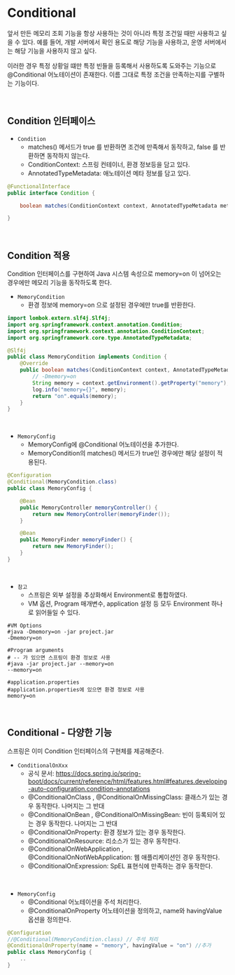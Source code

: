 # Conditional

앞서 만든 메모리 조회 기능을 항상 사용하는 것이 아니라 특정 조건일 때만 사용하고 싶을 수 있다. 예를 들어, 개발 서버에서 확인 용도로 해당 기능을 사용하고, 운영 서버에서는 해당 기능을 사용하지 않고 싶다.  

이러한 경우 특정 상황일 떄만 특정 빈들을 등록해서 사용하도록 도와주는 기능으로 @Conditional 어노테이션이 존재한다. 이름 그대로 특정 조건을 만족하는지를 구별하는 기능이다.  

<br/>

## Condition 인터페이스

 - `Condition`
    - matches() 메서드가 true 를 반환하면 조건에 만족해서 동작하고, false 를 반환하면 동작하지 않는다.
    - ConditionContext: 스프링 컨테이너, 환경 정보등을 담고 있다.
    - AnnotatedTypeMetadata: 애노테이션 메타 정보를 담고 있다.
```java
@FunctionalInterface
public interface Condition {

	boolean matches(ConditionContext context, AnnotatedTypeMetadata metadata);

}
```

<br/>

## Condition 적용

Condition 인터페이스를 구현하여 Java 시스템 속성으로 memory=on 이 넘어오는 경우에만 메모리 기능을 동작하도록 한다.  

 - `MemoryCondition`
    - 환경 정보에 memory=on 으로 설정된 경우에만 true를 반환한다.
```java
import lombok.extern.slf4j.Slf4j;
import org.springframework.context.annotation.Condition;
import org.springframework.context.annotation.ConditionContext;
import org.springframework.core.type.AnnotatedTypeMetadata;

@Slf4j
public class MemoryCondition implements Condition {
    @Override
    public boolean matches(ConditionContext context, AnnotatedTypeMetadata metadata) {
        // -Dmemory=on
        String memory = context.getEnvironment().getProperty("memory");
        log.info("memory={}", memory);
        return "on".equals(memory);
    }
}
```

<br/>

 - `MemoryConfig`
    - MemoryConfig에 @Conditional 어노테이션을 추가한다.
    - MemoryCondition의 matches() 메서드가 true인 경우에만 해당 설정이 적용된다.
```java
@Configuration
@Conditional(MemoryCondition.class)
public class MemoryConfig {

    @Bean
    public MemoryController memoryController() {
        return new MemoryController(memoryFinder());
    }

    @Bean
    public MemoryFinder memoryFinder() {
        return new MemoryFinder();
    }
}
```

<br/>

 - `참고`
    - 스프링은 외부 설정을 추상화해서 Environment로 통합하였다.
    - VM 옵션, Program 매개변수, application 설정 등 모두 Environment 하나로 읽어들일 수 있다.
```
#VM Options
#java -Dmemory=on -jar project.jar
-Dmemory=on

#Program arguments
# -- 가 있으면 스프링이 환경 정보로 사용
#java -jar project.jar --memory=on
--memory=on

#application.properties
#application.properties에 있으면 환경 정보로 사용
memory=on
```

<br/>

## Conditional - 다양한 기능

스프링은 이미 Condition 인터페이스의 구현체를 제공해준다.  

 - `ConditionalOnXxx`
    - 공식 문서: https://docs.spring.io/spring-boot/docs/current/reference/html/features.html#features.developing-auto-configuration.condition-annotations
    - @ConditionalOnClass , @ConditionalOnMissingClass: 클래스가 있는 경우 동작한다. 나머지는 그 반대
    - @ConditionalOnBean , @ConditionalOnMissingBean: 빈이 등록되어 있는 경우 동작한다. 나머지는 그 반대
    - @ConditionalOnProperty: 환경 정보가 있는 경우 동작한다.
    - @ConditionalOnResource: 리소스가 있는 경우 동작한다.
    - @ConditionalOnWebApplication , @ConditionalOnNotWebApplication: 웹 애플리케이션인 경우 동작한다.
    - @ConditionalOnExpression: SpEL 표현식에 만족하는 경우 동작한다.

<br/>

 - `MemoryConfig`
    - @Conditional 어노테이션을 주석 처리한다.
    - @ConditionalOnProperty 어노테이션을 정의하고, name와 havingValue 옵션을 정의한다. 
```java
@Configuration
//@Conditional(MemoryCondition.class) // 주석 처리
@ConditionalOnProperty(name = "memory", havingValue = "on") //추가
public class MemoryConfig {
    ..
}
```

